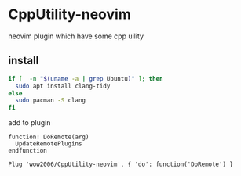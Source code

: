 # CppUtility-neovim
neovim plugin which have some cpp uility 

install
-------

```bash
if [  -n "$(uname -a | grep Ubuntu)" ]; then
  sudo apt install clang-tidy
else
  sudo pacman -S clang
fi  
```

add to plugin

```vimrc
function! DoRemote(arg)
  UpdateRemotePlugins
endfunction

Plug 'wow2006/CppUtility-neovim', { 'do': function('DoRemote') }
```
